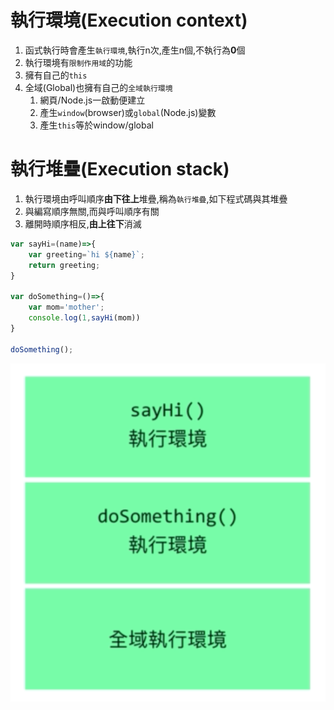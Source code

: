 # 執行環境(Execution context)
1. 函式執行時會產生`執行環境`,執行n次,產生n個,不執行為**0**個
2. 執行環境有`限制作用域`的功能
3. 擁有自己的`this`
4. 全域(Global)也擁有自己的`全域執行環境`
   1. 網頁/Node.js一啟動便建立
   2. 產生`window`(browser)或`global`(Node.js)變數
   3. 產生`this`等於window/global

# 執行堆疊(Execution stack)
1. 執行環境由呼叫順序**由下往上**堆疊,稱為`執行堆疊`,如下程式碼與其堆疊
2. 與編寫順序無關,而與呼叫順序有關
3. 離開時順序相反,**由上往下**消滅
```js
var sayHi=(name)=>{
    var greeting=`hi ${name}`;
    return greeting;
}

var doSomething=()=>{
    var mom='mother';
    console.log(1,sayHi(mom))
}

doSomething();
```
![stack](imgs/stack.png)

